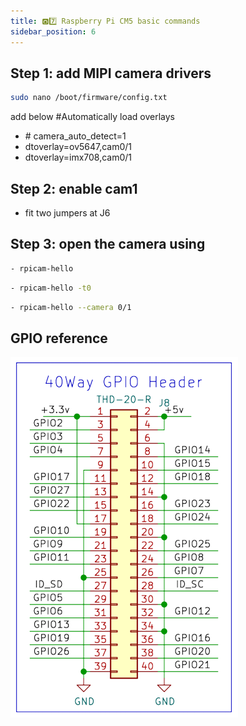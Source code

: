```yaml
---
title: 🅾️7️⃣ Raspberry Pi CM5 basic commands
sidebar_position: 6
---
```


## Step 1: add MIPI camera drivers
```bash
sudo nano /boot/firmware/config.txt
```

add below #Automatically load overlays
- \# camera_auto_detect=1
- dtoverlay=ov5647,cam0/1
- dtoverlay=imx708,cam0/1

## Step 2: enable cam1
- fit two jumpers at J6

## Step 3: open the camera using
```bash title="run 5s"
- rpicam-hello 
```

```bash title="always run"
- rpicam-hello -t0 
```

```bash title="select which camera to run, can run both together in different terminals"
- rpicam-hello --camera 0/1 
```

## GPIO reference
![alt text](./img/o7-1.png)